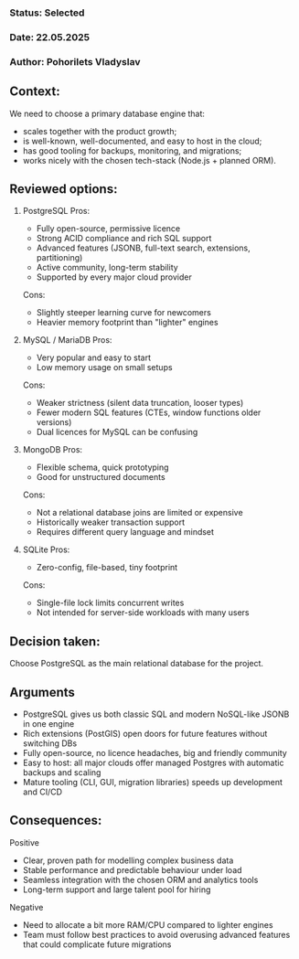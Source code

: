 ### **Status:** Selected

### **Date:** 22.05.2025

### **Author:** Pohorilets Vladyslav

## **Context**:

We need to choose a primary database engine that:

- scales together with the product growth;
- is well-known, well-documented, and easy to host in the cloud;
- has good tooling for backups, monitoring, and migrations;
- works nicely with the chosen tech-stack (Node.js + planned ORM).

## Reviewed options:

1. PostgreSQL
   Pros:

   - Fully open-source, permissive licence
   - Strong ACID compliance and rich SQL support
   - Advanced features (JSONB, full-text search, extensions, partitioning)
   - Active community, long-term stability
   - Supported by every major cloud provider

   Cons:

   - Slightly steeper learning curve for newcomers
   - Heavier memory footprint than "lighter" engines

2. MySQL / MariaDB
   Pros:

   - Very popular and easy to start
   - Low memory usage on small setups

   Cons:

   - Weaker strictness (silent data truncation, looser types)
   - Fewer modern SQL features (CTEs, window functions older versions)
   - Dual licences for MySQL can be confusing

3. MongoDB
   Pros:

   - Flexible schema, quick prototyping
   - Good for unstructured documents

   Cons:

   - Not a relational database joins are limited or expensive
   - Historically weaker transaction support
   - Requires different query language and mindset

4. SQLite
   Pros:

   - Zero-config, file-based, tiny footprint

   Cons:

   - Single-file lock limits concurrent writes
   - Not intended for server-side workloads with many users

## Decision taken:

Choose PostgreSQL as the main relational database for the project.

## Arguments

- PostgreSQL gives us both classic SQL and modern NoSQL-like JSONB in one engine
- Rich extensions (PostGIS) open doors for future features without switching DBs
- Fully open-source, no licence headaches, big and friendly community
- Easy to host: all major clouds offer managed Postgres with automatic backups and scaling
- Mature tooling (CLI, GUI, migration libraries) speeds up development and CI/CD

## Consequences:

Positive

- Clear, proven path for modelling complex business data
- Stable performance and predictable behaviour under load
- Seamless integration with the chosen ORM and analytics tools
- Long-term support and large talent pool for hiring

Negative

- Need to allocate a bit more RAM/CPU compared to lighter engines
- Team must follow best practices to avoid overusing advanced features that could complicate future migrations
